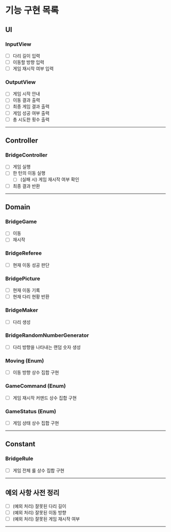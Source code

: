# 기능 구현 목록

## UI
### InputView
- [ ] 다리 길이 입력
- [ ] 이동할 방향 입력
- [ ] 게임 재시작 여부 입력

### OutputView
- [ ] 게임 시작 안내
- [ ] 이동 결과 출력
- [ ] 최종 게임 결과 출력
- [ ] 게임 성공 여부 출력
- [ ] 총 시도한 횟수 출력
---

## Controller
### BridgeController
- [ ] 게임 실행
- [ ] 한 턴의 이동 실행
  - [ ] (실패 시) 게임 재시작 여부 확인
- [ ] 최종 결과 반환
---

## Domain

### BridgeGame
- [ ] 이동
- [ ] 재시작

### BridgeReferee
- [ ] 현재 이동 성공 판단

### BridgePicture
- [ ] 현재 이동 기록
- [ ] 현재 다리 현황 반환

### BridgeMaker
- [ ] 다리 생성

### BridgeRandomNumberGenerator
- [ ] 다리 방향을 나타내는 랜덤 숫자 생성

### Moving (Enum)
- [ ] 이동 방향 상수 집합 구현

### GameCommand (Enum)
- [ ] 게임 재시작 커맨드 상수 집합 구현

### GameStatus (Enum)
- [ ] 게임 상태 상수 집합 구현
---

## Constant
### BridgeRule
- [ ] 게임 전체 룰 상수 집합 구현
---

## 예외 사항 사전 정리
- [ ] (예외 처리) 잘못된 다리 길이
- [ ] (예외 처리) 잘못된 이동 방향
- [ ] (예외 처리) 잘못된 게임 재시작 여부
---